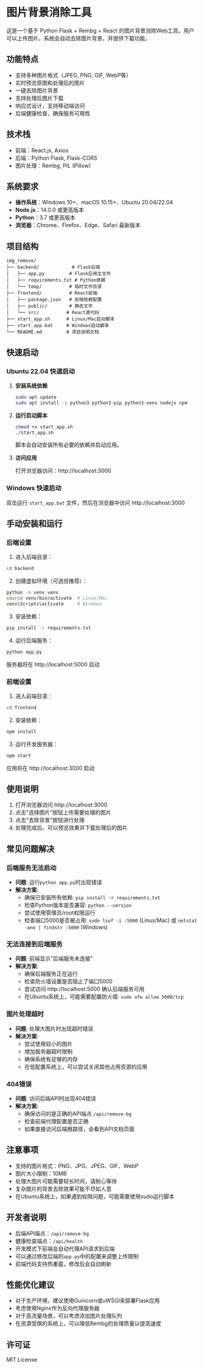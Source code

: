 # 图片背景消除工具

这是一个基于 Python Flask + Rembg + React 的图片背景消除Web工具。用户可以上传图片，系统会自动去除图片背景，并提供下载功能。

## 功能特点

- 支持多种图片格式（JPEG, PNG, GIF, WebP等）
- 实时预览原图和处理后的图片
- 一键去除图片背景
- 支持处理后图片下载
- 响应式设计，支持移动端访问
- 后端健康检查，确保服务可用性

## 技术栈

- 前端：React.js, Axios
- 后端：Python Flask, Flask-CORS
- 图片处理：Rembg, PIL (Pillow)

## 系统要求

- **操作系统**：Windows 10+、macOS 10.15+、Ubuntu 20.04/22.04
- **Node.js**：14.0.0 或更高版本
- **Python**：3.7 或更高版本
- **浏览器**：Chrome、Firefox、Edge、Safari 最新版本

## 项目结构

```
img_remove/
├── backend/            # Flask后端
│   ├── app.py         # Flask应用主文件
│   ├── requirements.txt # Python依赖
│   └── temp/          # 临时文件目录
├── frontend/          # React前端
│   ├── package.json   # 前端依赖配置
│   ├── public/        # 静态文件
│   └── src/          # React源代码
├── start_app.sh      # Linux/Mac启动脚本
├── start_app.bat     # Windows启动脚本
└── README.md         # 项目说明文档
```

## 快速启动

### Ubuntu 22.04 快速启动

1. **安装系统依赖**

   ```bash
   sudo apt update
   sudo apt install -y python3 python3-pip python3-venv nodejs npm
   ```

2. **运行启动脚本**

   ```bash
   chmod +x start_app.sh
   ./start_app.sh
   ```

   脚本会自动安装所有必要的依赖并启动应用。

3. **访问应用**

   打开浏览器访问：http://localhost:3000

### Windows 快速启动

双击运行 `start_app.bat` 文件，然后在浏览器中访问 http://localhost:3000

## 手动安装和运行

### 后端设置

1. 进入后端目录：
```bash
cd backend
```

2. 创建虚拟环境（可选但推荐）：
```bash
python -m venv venv
source venv/bin/activate  # Linux/Mac
venv\Scripts\activate     # Windows
```

3. 安装依赖：
```bash
pip install -r requirements.txt
```

4. 运行后端服务：
```bash
python app.py
```

服务器将在 http://localhost:5000 启动

### 前端设置

1. 进入前端目录：
```bash
cd frontend
```

2. 安装依赖：
```bash
npm install
```

3. 运行开发服务器：
```bash
npm start
```

应用将在 http://localhost:3000 启动

## 使用说明

1. 打开浏览器访问 http://localhost:3000
2. 点击"选择图片"按钮上传需要处理的图片
3. 点击"去除背景"按钮进行处理
4. 处理完成后，可以预览效果并下载处理后的图片

## 常见问题解决

### 后端服务无法启动

- **问题**: 运行`python app.py`时出现错误
- **解决方案**: 
  - 确保已安装所有依赖: `pip install -r requirements.txt`
  - 检查Python版本是否兼容: `python --version`
  - 尝试使用管理员/root权限运行
  - 检查端口5000是否被占用: `sudo lsof -i :5000` (Linux/Mac) 或 `netstat -ano | findstr :5000` (Windows)

### 无法连接到后端服务

- **问题**: 前端显示"后端服务未连接"
- **解决方案**:
  - 确保后端服务正在运行
  - 检查防火墙设置是否阻止了端口5000
  - 尝试访问 http://localhost:5000 确认后端服务可用
  - 在Ubuntu系统上，可能需要配置防火墙: `sudo ufw allow 5000/tcp`

### 图片处理超时

- **问题**: 处理大图片时出现超时错误
- **解决方案**:
  - 尝试使用较小的图片
  - 增加服务器超时限制
  - 确保系统有足够的内存
  - 在低配置系统上，可以尝试关闭其他占用资源的应用

### 404错误

- **问题**: 访问后端API时出现404错误
- **解决方案**:
  - 确保访问的是正确的API端点 `/api/remove-bg`
  - 检查前端代理配置是否正确
  - 如果直接访问后端根路径，会看到API文档页面

## 注意事项

- 支持的图片格式：PNG、JPG、JPEG、GIF、WebP
- 图片大小限制：10MB
- 处理大图片可能需要较长时间，请耐心等待
- 复杂图片的背景去除效果可能不尽如人意
- 在Ubuntu系统上，如果遇到权限问题，可能需要使用sudo运行脚本

## 开发者说明

- 后端API端点：`/api/remove-bg`
- 健康检查端点：`/api/health`
- 开发模式下前端会自动代理API请求到后端
- 可以通过修改后端的`app.py`中的配置来调整上传限制
- 前端代码支持热重载，修改后会自动刷新

## 性能优化建议

- 对于生产环境，建议使用Gunicorn或uWSGI来部署Flask应用
- 考虑使用Nginx作为反向代理服务器
- 对于高流量场景，可以考虑添加图片处理队列
- 在资源受限的系统上，可以降低Rembg的处理质量以提高速度

## 许可证

MIT License